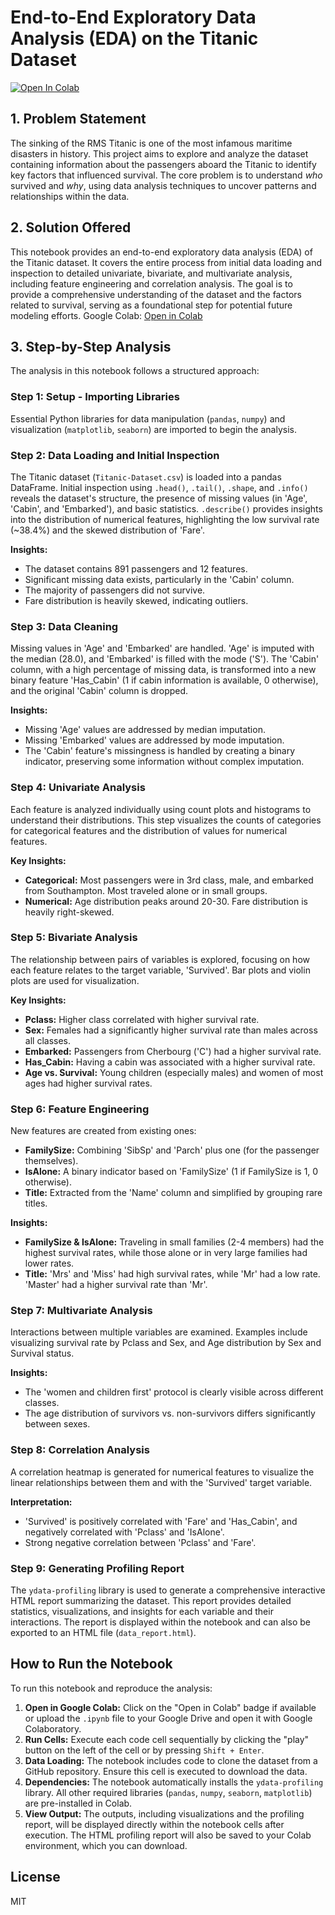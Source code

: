 # End-to-End Exploratory Data Analysis (EDA) on the Titanic Dataset

[![Open In Colab](https://colab.research.google.com/assets/colab-badge.svg)](https://colab.research.google.com/drive/1FNq5-xSNv_CDABhmkk1ki995T2MOpZL1?authuser=1#scrollTo=362d1908)

## 1. Problem Statement

The sinking of the RMS Titanic is one of the most infamous maritime disasters in history. This project aims to explore and analyze the dataset containing information about the passengers aboard the Titanic to identify key factors that influenced survival. The core problem is to understand *who* survived and *why*, using data analysis techniques to uncover patterns and relationships within the data.

## 2. Solution Offered

This notebook provides an end-to-end exploratory data analysis (EDA) of the Titanic dataset. It covers the entire process from initial data loading and inspection to detailed univariate, bivariate, and multivariate analysis, including feature engineering and correlation analysis. The goal is to provide a comprehensive understanding of the dataset and the factors related to survival, serving as a foundational step for potential future modeling efforts.
Google Colab: [Open in Colab](https://colab.research.google.com/drive/1FNq5-xSNv_CDABhmkk1ki995T2MOpZL1?authuser=1#scrollTo=362d1908)

## 3. Step-by-Step Analysis

The analysis in this notebook follows a structured approach:

### Step 1: Setup - Importing Libraries

Essential Python libraries for data manipulation (`pandas`, `numpy`) and visualization (`matplotlib`, `seaborn`) are imported to begin the analysis.

### Step 2: Data Loading and Initial Inspection

The Titanic dataset (`Titanic-Dataset.csv`) is loaded into a pandas DataFrame. Initial inspection using `.head()`, `.tail()`, `.shape`, and `.info()` reveals the dataset's structure, the presence of missing values (in 'Age', 'Cabin', and 'Embarked'), and basic statistics. `.describe()` provides insights into the distribution of numerical features, highlighting the low survival rate (~38.4%) and the skewed distribution of 'Fare'.

**Insights:**
- The dataset contains 891 passengers and 12 features.
- Significant missing data exists, particularly in the 'Cabin' column.
- The majority of passengers did not survive.
- Fare distribution is heavily skewed, indicating outliers.

### Step 3: Data Cleaning

Missing values in 'Age' and 'Embarked' are handled. 'Age' is imputed with the median (28.0), and 'Embarked' is filled with the mode ('S'). The 'Cabin' column, with a high percentage of missing data, is transformed into a new binary feature 'Has_Cabin' (1 if cabin information is available, 0 otherwise), and the original 'Cabin' column is dropped.

**Insights:**
- Missing 'Age' values are addressed by median imputation.
- Missing 'Embarked' values are addressed by mode imputation.
- The 'Cabin' feature's missingness is handled by creating a binary indicator, preserving some information without complex imputation.

### Step 4: Univariate Analysis

Each feature is analyzed individually using count plots and histograms to understand their distributions. This step visualizes the counts of categories for categorical features and the distribution of values for numerical features.

**Key Insights:**
- **Categorical:** Most passengers were in 3rd class, male, and embarked from Southampton. Most traveled alone or in small groups.
- **Numerical:** Age distribution peaks around 20-30. Fare distribution is heavily right-skewed.

### Step 5: Bivariate Analysis

The relationship between pairs of variables is explored, focusing on how each feature relates to the target variable, 'Survived'. Bar plots and violin plots are used for visualization.

**Key Insights:**
- **Pclass:** Higher class correlated with higher survival rate.
- **Sex:** Females had a significantly higher survival rate than males across all classes.
- **Embarked:** Passengers from Cherbourg ('C') had a higher survival rate.
- **Has_Cabin:** Having a cabin was associated with a higher survival rate.
- **Age vs. Survival:** Young children (especially males) and women of most ages had higher survival rates.

### Step 6: Feature Engineering

New features are created from existing ones:
- **FamilySize:** Combining 'SibSp' and 'Parch' plus one (for the passenger themselves).
- **IsAlone:** A binary indicator based on 'FamilySize' (1 if FamilySize is 1, 0 otherwise).
- **Title:** Extracted from the 'Name' column and simplified by grouping rare titles.

**Insights:**
- **FamilySize & IsAlone:** Traveling in small families (2-4 members) had the highest survival rates, while those alone or in very large families had lower rates.
- **Title:** 'Mrs' and 'Miss' had high survival rates, while 'Mr' had a low rate. 'Master' had a higher survival rate than 'Mr'.

### Step 7: Multivariate Analysis

Interactions between multiple variables are examined. Examples include visualizing survival rate by Pclass and Sex, and Age distribution by Sex and Survival status.

**Insights:**
- The 'women and children first' protocol is clearly visible across different classes.
- The age distribution of survivors vs. non-survivors differs significantly between sexes.

### Step 8: Correlation Analysis

A correlation heatmap is generated for numerical features to visualize the linear relationships between them and with the 'Survived' target variable.

**Interpretation:**
- 'Survived' is positively correlated with 'Fare' and 'Has_Cabin', and negatively correlated with 'Pclass' and 'IsAlone'.
- Strong negative correlation between 'Pclass' and 'Fare'.

### Step 9: Generating Profiling Report

The `ydata-profiling` library is used to generate a comprehensive interactive HTML report summarizing the dataset. This report provides detailed statistics, visualizations, and insights for each variable and their interactions. The report is displayed within the notebook and can also be exported to an HTML file (`data_report.html`).

## How to Run the Notebook

To run this notebook and reproduce the analysis:

1.  **Open in Google Colab:** Click on the "Open in Colab" badge if available or upload the `.ipynb` file to your Google Drive and open it with Google Colaboratory.
2.  **Run Cells:** Execute each code cell sequentially by clicking the "play" button on the left of the cell or by pressing `Shift + Enter`.
3.  **Data Loading:** The notebook includes code to clone the dataset from a GitHub repository. Ensure this cell is executed to download the data.
4.  **Dependencies:** The notebook automatically installs the `ydata-profiling` library. All other required libraries (`pandas`, `numpy`, `seaborn`, `matplotlib`) are pre-installed in Colab.
5.  **View Output:** The outputs, including visualizations and the profiling report, will be displayed directly within the notebook cells after execution. The HTML profiling report will also be saved to your Colab environment, which you can download.

## License

MIT